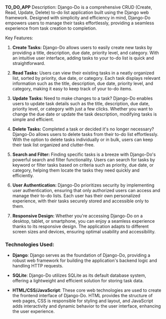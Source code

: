 **TO_DO_APP**
Description:
Django-Do is a comprehensive CRUD (Create, Read, Update, Delete) to-do list application built using the Django web framework. Designed with simplicity and efficiency in mind, Django-Do empowers users to manage their tasks effortlessly, providing a seamless experience from task creation to completion.

Key Features:

1. **Create Tasks:** Django-Do allows users to easily create new tasks by providing a title, description, due date, priority level, and category. With an intuitive user interface, adding tasks to your to-do list is quick and straightforward.

2. **Read Tasks:** Users can view their existing tasks in a neatly organized list, sorted by priority, due date, or category. Each task displays relevant information such as the title, description, due date, priority level, and category, making it easy to keep track of your to-do items.

3. **Update Tasks:** Need to make changes to a task? Django-Do enables users to update task details such as the title, description, due date, priority level, or category with just a few clicks. Whether you want to change the due date or update the task description, modifying tasks is simple and efficient.

4. **Delete Tasks:** Completed a task or decided it's no longer necessary? Django-Do allows users to delete tasks from their to-do list effortlessly. With the option to delete tasks individually or in bulk, users can keep their task list organized and clutter-free.

5. **Search and Filter:** Finding specific tasks is a breeze with Django-Do's powerful search and filter functionality. Users can search for tasks by keyword or filter tasks based on criteria such as priority, due date, or category, helping them locate the tasks they need quickly and efficiently.

6. **User Authentication:** Django-Do prioritizes security by implementing user authentication, ensuring that only authorized users can access and manage their to-do lists. Each user has their own personalized experience, with their tasks securely stored and accessible only to them.

7. **Responsive Design:** Whether you're accessing Django-Do on a desktop, tablet, or smartphone, you can enjoy a seamless experience thanks to its responsive design. The application adapts to different screen sizes and devices, ensuring optimal usability and accessibility.

### Technologies Used:
- **Django**: Django serves as the foundation of Django-Do, providing a robust web framework for building the application's backend logic and handling HTTP requests.
  
- **SQLite**: Django-Do utilizes SQLite as its default database system, offering a lightweight and efficient solution for storing task data.

- **HTML/CSS/JavaScript**: These core web technologies are used to create the frontend interface of Django-Do. HTML provides the structure of web pages, CSS is responsible for styling and layout, and JavaScript adds interactivity and dynamic behavior to the user interface, enhancing the user experience.
